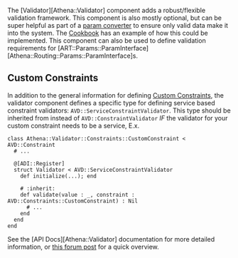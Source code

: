 The [Validator][Athena::Validator] component adds a robust/flexible validation framework.  This component is also mostly optional, but can be super helpful as part of a [param converter](../getting_started/advanced_usage.md#param-converters) to ensure only valid data make it into the system.  The [Cookbook](../cookbook/param_converters.md#request-body) has an example of how this could be implemented.  This component can also be used to define validation requirements for [ART::Params::ParamInterface][Athena::Routing::Params::ParamInterface]s.

## Custom Constraints

In addition to the general information for defining [Custom Constraints](../Validator/Constraint#custom-constraints), the validator component defines a specific type for defining service based constraint validators: `AVD::ServiceConstraintValidator`.  This type should be inherited from instead of `AVD::ConstraintValidator` _IF_ the validator for your custom constraint needs to be a service, E.x.

```crystal
class Athena::Validator::Constraints::CustomConstraint < AVD::Constraint
  # ...

  @[ADI::Register]
  struct Validator < AVD::ServiceConstraintValidator
    def initialize(...); end

    # :inherit:
    def validate(value : _, constraint : AVD::Constraints::CustomConstraint) : Nil
      # ...
    end
  end
end
```

See the [API Docs][Athena::Validator] documentation for more detailed information, or [this forum post](https://forum.crystal-lang.org/t/athena-0-11-0/2627) for a quick overview.
